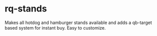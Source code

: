 # rq-stands
Makes all hotdog and hamburger stands available and adds a qb-target based system for instant buy. Easy to customize. 

